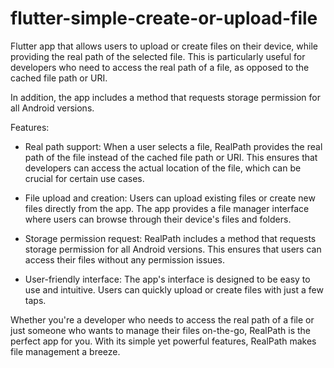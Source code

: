 # flutter-simple-create-or-upload-file
Flutter app that allows users to upload or create files on their device, while providing the real path of the selected file. This is particularly useful for developers who need to access the real path of a file, as opposed to the cached file path or URI.

In addition, the app includes a method that requests storage permission for all Android versions.

Features:
-  Real path support: When a user selects a file, RealPath provides the real path of the file instead of the cached file path or URI. This ensures that developers can access the actual location of the file, which can be crucial for certain use cases.

- File upload and creation: Users can upload existing files or create new files directly from the app. The app provides a file manager interface where users can browse through their device's files and folders.

- Storage permission request: RealPath includes a method that requests storage permission for all Android versions. This ensures that users can access their files without any permission issues.

-  User-friendly interface: The app's interface is designed to be easy to use and intuitive. Users can quickly upload or create files with just a few taps.

 Whether you're a developer who needs to access the real path of a file or just someone who wants to manage their files on-the-go, RealPath is the perfect app for you. With its simple yet powerful features, RealPath makes file management a breeze.
